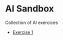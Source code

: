 # AI Sandbox

Collection of AI exercices

- [Exercise 1](https://github.com/mdoradom/AI-Sandbox/tree/main/Exercise%201)
